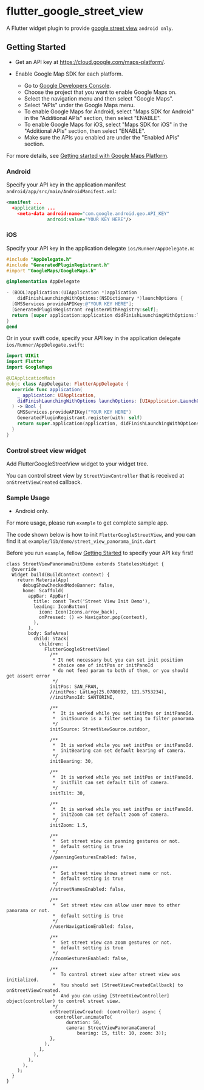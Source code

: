 # flutter_google_street_view

A Flutter widget plugin to provide [google street view](https://developers.google.com/maps/documentation/android-sdk/streetview) `android only`.

## Getting Started

* Get an API key at <https://cloud.google.com/maps-platform/>.

* Enable Google Map SDK for each platform.
  * Go to [Google Developers Console](https://console.cloud.google.com/).
  * Choose the project that you want to enable Google Maps on.
  * Select the navigation menu and then select "Google Maps".
  * Select "APIs" under the Google Maps menu.
  * To enable Google Maps for Android, select "Maps SDK for Android" in the "Additional APIs" section, then select "ENABLE".
  * To enable Google Maps for iOS, select "Maps SDK for iOS" in the "Additional APIs" section, then select "ENABLE".
  * Make sure the APIs you enabled are under the "Enabled APIs" section.

For more details, see [Getting started with Google Maps Platform](https://developers.google.com/maps/gmp-get-started).

### Android

Specify your API key in the application manifest `android/app/src/main/AndroidManifest.xml`:

```xml
<manifest ...
  <application ...
    <meta-data android:name="com.google.android.geo.API_KEY"
               android:value="YOUR KEY HERE"/>
```

### iOS

Specify your API key in the application delegate `ios/Runner/AppDelegate.m`:

```objectivec
#include "AppDelegate.h"
#include "GeneratedPluginRegistrant.h"
#import "GoogleMaps/GoogleMaps.h"

@implementation AppDelegate

- (BOOL)application:(UIApplication *)application
    didFinishLaunchingWithOptions:(NSDictionary *)launchOptions {
  [GMSServices provideAPIKey:@"YOUR KEY HERE"];
  [GeneratedPluginRegistrant registerWithRegistry:self];
  return [super application:application didFinishLaunchingWithOptions:launchOptions];
}
@end
```

Or in your swift code, specify your API key in the application delegate `ios/Runner/AppDelegate.swift`:

```swift
import UIKit
import Flutter
import GoogleMaps

@UIApplicationMain
@objc class AppDelegate: FlutterAppDelegate {
  override func application(
    _ application: UIApplication,
    didFinishLaunchingWithOptions launchOptions: [UIApplication.LaunchOptionsKey: Any]?
  ) -> Bool {
    GMSServices.provideAPIKey("YOUR KEY HERE")
    GeneratedPluginRegistrant.register(with: self)
    return super.application(application, didFinishLaunchingWithOptions: launchOptions)
  }
}
```
### Control street view widget

Add FlutterGoogleStreetView widget to your widget tree.

You can control street view by `StreetViewController` that is received at `onStreetViewCreated` callback. 

### Sample Usage

* Android only.

For more usage, please run `example` to get complete sample app. 

The code shown below is how to init `FlutterGoogleStreetView`, and you can find it at `example/lib/demo/street_view_panorama_init.dart`

Before you run `example`, fellow [Getting Started](#getting-started) to specify your API key first!

```
class StreetViewPanoramaInitDemo extends StatelessWidget {
  @override
  Widget build(BuildContext context) {
    return MaterialApp(
      debugShowCheckedModeBanner: false,
      home: Scaffold(
        appBar: AppBar(
          title: const Text('Street View Init Demo'),
          leading: IconButton(
            icon: Icon(Icons.arrow_back),
            onPressed: () => Navigator.pop(context),
          ),
        ),
        body: SafeArea(
          child: Stack(
            children: [
              FlutterGoogleStreetView(
                /**
                 * It not necessary but you can set init position
                 * choice one of initPos or initPanoId
                 * do not feed param to both of them, or you should get assert error
                 */
                initPos: SAN_FRAN,
                //initPos: LatLng(25.0780892, 121.5753234),
                //initPanoId: SANTORINI,

                /**
                 *  It is worked while you set initPos or initPanoId.
                 *  initSource is a filter setting to filter panorama
                 */
                initSource: StreetViewSource.outdoor,

                /**
                 *  It is worked while you set initPos or initPanoId.
                 *  initBearing can set default bearing of camera.
                 */
                initBearing: 30,

                /**
                 *  It is worked while you set initPos or initPanoId.
                 *  initTilt can set default tilt of camera.
                 */
                initTilt: 30,

                /**
                 *  It is worked while you set initPos or initPanoId.
                 *  initZoom can set default zoom of camera.
                 */
                initZoom: 1.5,

                /**
                 *  Set street view can panning gestures or not.
                 *  default setting is true
                 */
                //panningGesturesEnabled: false,

                /**
                 *  Set street view shows street name or not.
                 *  default setting is true
                 */
                //streetNamesEnabled: false,

                /**
                 *  Set street view can allow user move to other panorama or not.
                 *  default setting is true
                 */
                //userNavigationEnabled: false,

                /**
                 *  Set street view can zoom gestures or not.
                 *  default setting is true
                 */
                //zoomGesturesEnabled: false,

                /**
                 *  To control street view after street view was initialized.
                 *  You should set [StreetViewCreatedCallback] to onStreetViewCreated.
                 *  And you can using [StreetViewController] object(controller) to control street view.
                 */
                onStreetViewCreated: (controller) async {
                  controller.animateTo(
                      duration: 50,
                      camera: StreetViewPanoramaCamera(
                          bearing: 15, tilt: 10, zoom: 3));
                },
              ),
            ],
          ),
        ),
      ),
    );
  }
}
```
